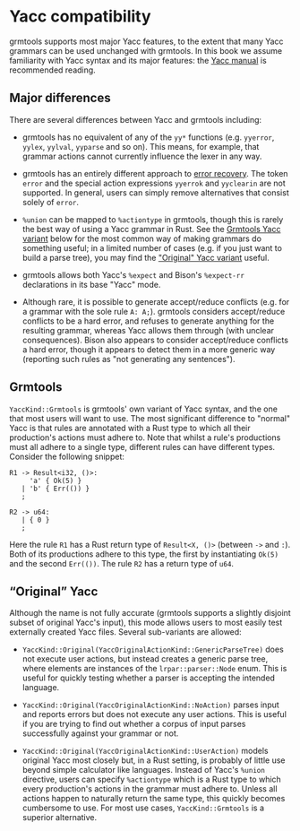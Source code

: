 # Yacc compatibility

grmtools supports most major Yacc features, to the extent that many Yacc
grammars can be used unchanged with grmtools. In this book we assume
familiarity with Yacc syntax and its major features: the
[Yacc manual](http://dinosaur.compilertools.net/yacc/index.html) is recommended
reading.


## Major differences

There are several differences between Yacc and grmtools including:

 * grmtools has no equivalent of any of the `yy*` functions (e.g. `yyerror`,
   `yylex`, `yylval`, `yyparse` and so on). This means, for example, that
   grammar actions cannot currently influence the lexer in any way.

 * grmtools has an entirely different approach to [error
   recovery](errorrecovery.md). The token `error` and the special action
   expressions `yyerrok` and `yyclearin` are not supported. In general, users
   can simply remove alternatives that consist solely of `error`.

 * `%union` can be mapped to `%actiontype` in grmtools, though this is rarely
   the best way of using a Yacc grammar in Rust. See the [Grmtools Yacc
   variant](#grmtools) below for the most common way of making grammars do
   something useful; in a limited number of cases (e.g. if you just want to
   build a parse tree), you may find the ["Original" Yacc
   variant](#original-yacc) useful.

 * grmtools allows both Yacc's `%expect` and Bison's `%expect-rr` declarations
   in its base "Yacc" mode.

 * Although rare, it is possible to generate accept/reduce conflicts (e.g. for
   a grammar with the sole rule `A: A;`). grmtools considers accept/reduce
   conflicts to be a hard error, and refuses to generate anything for the
   resulting grammar, whereas Yacc allows them through (with unclear
   consequences). Bison also appears to consider accept/reduce conflicts a hard
   error, though it appears to detect them in a more generic way (reporting
   such rules as "not generating any sentences").


## Grmtools

`YaccKind::Grmtools` is grmtools' own variant of Yacc syntax, and the one that
most users will want to use. The most significant difference to "normal" Yacc
is that rules are annotated with a Rust type to which all their production's
actions must adhere to. Note that whilst a rule's productions must all adhere
to a single type, different rules can have different types.  Consider the
following snippet:

```rust,noplaypen
R1 -> Result<i32, ()>:
     'a' { Ok(5) }
   | 'b' { Err(()) }
   ;

R2 -> u64:
   | { 0 }
   ;
```

Here the rule `R1` has a Rust return type of `Result<X, ()>` (between `->` and
`:`). Both of its productions adhere to this type, the first by instantiating
`Ok(5)` and the second `Err(())`. The rule `R2` has a return type of `u64`.


## “Original” Yacc

Although the name is not fully accurate (grmtools supports a slightly disjoint
subset of original Yacc's input), this mode allows users to most easily test
externally created Yacc files. Several sub-variants are allowed:

* `YaccKind::Original(YaccOriginalActionKind::GenericParseTree)` does not
  execute user actions, but instead creates a generic parse tree, where elements
  are instances of the `lrpar::parser::Node` enum. This is useful for quickly
  testing whether a parser is accepting the intended language.

* `YaccKind::Original(YaccOriginalActionKind::NoAction)` parses input and
  reports errors but does not execute any user actions. This is useful if you
  are trying to find out whether a corpus of input parses successfully against
  your grammar or not.

* `YaccKind::Original(YaccOriginalActionKind::UserAction)` models original Yacc
  most closely but, in a Rust setting, is probably of little use beyond simple
  calculator like languages. Instead of Yacc's `%union` directive, users can
  specify `%actiontype` which is a Rust type to which every production's actions
  in the grammar must adhere to. Unless all actions happen to naturally return
  the same type, this quickly becomes cumbersome to use. For most use cases,
  `YaccKind::Grmtools` is a superior alternative.
